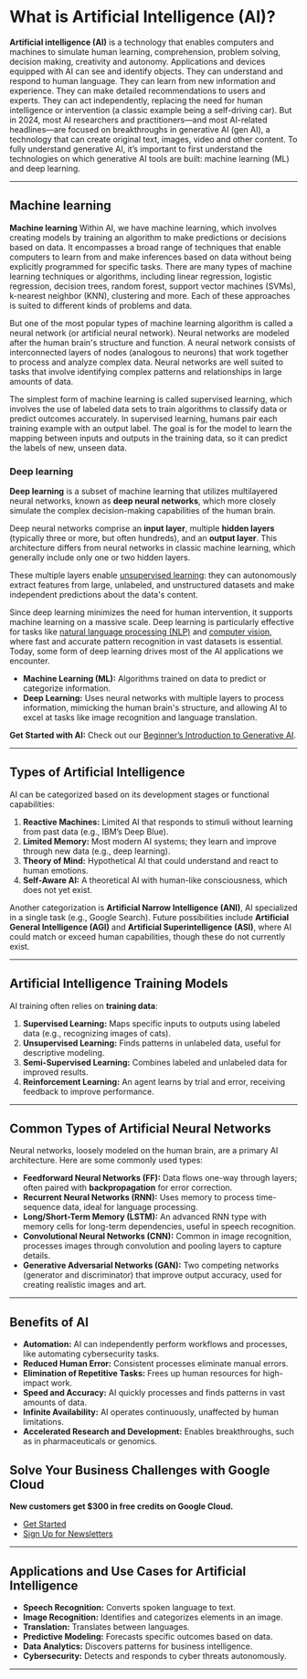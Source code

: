 # What is Artificial Intelligence (AI)?

**Artificial intelligence (AI)** is a technology that enables computers and machines to simulate human learning, comprehension, problem solving, decision making, creativity and autonomy. Applications and devices equipped with AI can see and identify objects. They can understand and respond to human language. They can learn from new information and experience. They can make detailed recommendations to users and experts. They can act independently, replacing the need for human intelligence or intervention (a classic example being a self-driving car). But in 2024, most AI researchers and practitioners—and most AI-related headlines—are focused on breakthroughs in generative AI (gen AI), a technology that can create original text, images, video and other content. To fully understand generative AI, it’s important to first understand the technologies on which generative AI tools are built: machine learning (ML) and deep learning.

---

## Machine learning

**Machine learning** Within AI, we have machine learning, which involves creating models by training an algorithm to make predictions or decisions based on data. It encompasses a broad range of techniques that enable computers to learn from and make inferences based on data without being explicitly programmed for specific tasks. There are many types of machine learning techniques or algorithms, including linear regression, logistic regression, decision trees, random forest, support vector machines (SVMs), k-nearest neighbor (KNN), clustering and more. Each of these approaches is suited to different kinds of problems and data.

But one of the most popular types of machine learning algorithm is called a neural network (or artificial neural network). Neural networks are modeled after the human brain's structure and function. A neural network consists of interconnected layers of nodes (analogous to neurons) that work together to process and analyze complex data. Neural networks are well suited to tasks that involve identifying complex patterns and relationships in large amounts of data.

The simplest form of machine learning is called supervised learning, which involves the use of labeled data sets to train algorithms to classify data or predict outcomes accurately. In supervised learning, humans pair each training example with an output label. The goal is for the model to learn the mapping between inputs and outputs in the training data, so it can predict the labels of new, unseen data.


### Deep learning

**Deep learning** is a subset of machine learning that utilizes multilayered neural networks, known as **deep neural networks**, which more closely simulate the complex decision-making capabilities of the human brain.

Deep neural networks comprise an **input layer**, multiple **hidden layers** (typically three or more, but often hundreds), and an **output layer**. This architecture differs from neural networks in classic machine learning, which generally include only one or two hidden layers.

These multiple layers enable [unsupervised learning](https://www.ibm.com/topics/unsupervised-learning): they can autonomously extract features from large, unlabeled, and unstructured datasets and make independent predictions about the data's content.

Since deep learning minimizes the need for human intervention, it supports machine learning on a massive scale. Deep learning is particularly effective for tasks like [natural language processing (NLP)](https://www.ibm.com/topics/natural-language-processing) and [computer vision](https://www.ibm.com/topics/computer-vision), where fast and accurate pattern recognition in vast datasets is essential. Today, some form of deep learning drives most of the AI applications we encounter.


- **Machine Learning (ML):** Algorithms trained on data to predict or categorize information.
- **Deep Learning:** Uses neural networks with multiple layers to process information, mimicking the human brain's structure, and allowing AI to excel at tasks like image recognition and language translation.

**Get Started with AI:** Check out our [Beginner’s Introduction to Generative AI](#).

---

## Types of Artificial Intelligence

AI can be categorized based on its development stages or functional capabilities:

1. **Reactive Machines:** Limited AI that responds to stimuli without learning from past data (e.g., IBM’s Deep Blue).
2. **Limited Memory:** Most modern AI systems; they learn and improve through new data (e.g., deep learning).
3. **Theory of Mind:** Hypothetical AI that could understand and react to human emotions.
4. **Self-Aware AI:** A theoretical AI with human-like consciousness, which does not yet exist.

Another categorization is **Artificial Narrow Intelligence (ANI)**, AI specialized in a single task (e.g., Google Search). Future possibilities include **Artificial General Intelligence (AGI)** and **Artificial Superintelligence (ASI)**, where AI could match or exceed human capabilities, though these do not currently exist.

---

## Artificial Intelligence Training Models

AI training often relies on **training data**:

1. **Supervised Learning:** Maps specific inputs to outputs using labeled data (e.g., recognizing images of cats).
2. **Unsupervised Learning:** Finds patterns in unlabeled data, useful for descriptive modeling.
3. **Semi-Supervised Learning:** Combines labeled and unlabeled data for improved results.
4. **Reinforcement Learning:** An agent learns by trial and error, receiving feedback to improve performance.

---

## Common Types of Artificial Neural Networks

Neural networks, loosely modeled on the human brain, are a primary AI architecture. Here are some commonly used types:

- **Feedforward Neural Networks (FF):** Data flows one-way through layers; often paired with **backpropagation** for error correction.
- **Recurrent Neural Networks (RNN):** Uses memory to process time-sequence data, ideal for language processing.
- **Long/Short-Term Memory (LSTM):** An advanced RNN type with memory cells for long-term dependencies, useful in speech recognition.
- **Convolutional Neural Networks (CNN):** Common in image recognition, processes images through convolution and pooling layers to capture details.
- **Generative Adversarial Networks (GAN):** Two competing networks (generator and discriminator) that improve output accuracy, used for creating realistic images and art.

---

## Benefits of AI

- **Automation:** AI can independently perform workflows and processes, like automating cybersecurity tasks.
- **Reduced Human Error:** Consistent processes eliminate manual errors.
- **Elimination of Repetitive Tasks:** Frees up human resources for high-impact work.
- **Speed and Accuracy:** AI quickly processes and finds patterns in vast amounts of data.
- **Infinite Availability:** AI operates continuously, unaffected by human limitations.
- **Accelerated Research and Development:** Enables breakthroughs, such as in pharmaceuticals or genomics.

## Solve Your Business Challenges with Google Cloud

**New customers get $300 in free credits on Google Cloud.**  
* [Get Started](#)  
* [Sign Up for Newsletters](#)

---

## Applications and Use Cases for Artificial Intelligence

- **Speech Recognition:** Converts spoken language to text.
- **Image Recognition:** Identifies and categorizes elements in an image.
- **Translation:** Translates between languages.
- **Predictive Modeling:** Forecasts specific outcomes based on data.
- **Data Analytics:** Discovers patterns for business intelligence.
- **Cybersecurity:** Detects and responds to cyber threats autonomously.

--- 

